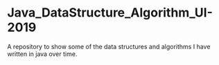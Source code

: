 # Java_DataStructure_Algorithm_UI-2019
A repository to show some of the data structures and algorithms I have written in java over time.
